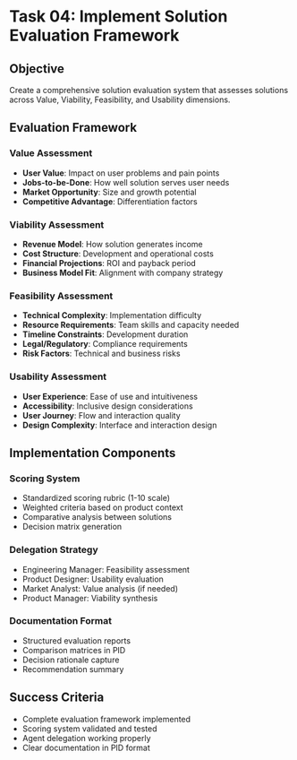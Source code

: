 # Task 04: Implement Solution Evaluation Framework

## Objective
Create a comprehensive solution evaluation system that assesses solutions across Value, Viability, Feasibility, and Usability dimensions.

## Evaluation Framework

### Value Assessment
- **User Value**: Impact on user problems and pain points
- **Jobs-to-be-Done**: How well solution serves user needs
- **Market Opportunity**: Size and growth potential
- **Competitive Advantage**: Differentiation factors

### Viability Assessment  
- **Revenue Model**: How solution generates income
- **Cost Structure**: Development and operational costs
- **Financial Projections**: ROI and payback period
- **Business Model Fit**: Alignment with company strategy

### Feasibility Assessment
- **Technical Complexity**: Implementation difficulty
- **Resource Requirements**: Team skills and capacity needed
- **Timeline Constraints**: Development duration
- **Legal/Regulatory**: Compliance requirements
- **Risk Factors**: Technical and business risks

### Usability Assessment
- **User Experience**: Ease of use and intuitiveness  
- **Accessibility**: Inclusive design considerations
- **User Journey**: Flow and interaction quality
- **Design Complexity**: Interface and interaction design

## Implementation Components

### Scoring System
- Standardized scoring rubric (1-10 scale)
- Weighted criteria based on product context
- Comparative analysis between solutions
- Decision matrix generation

### Delegation Strategy
- Engineering Manager: Feasibility assessment
- Product Designer: Usability evaluation
- Market Analyst: Value analysis (if needed)
- Product Manager: Viability synthesis

### Documentation Format
- Structured evaluation reports
- Comparison matrices in PID
- Decision rationale capture
- Recommendation summary

## Success Criteria
- Complete evaluation framework implemented
- Scoring system validated and tested
- Agent delegation working properly
- Clear documentation in PID format
